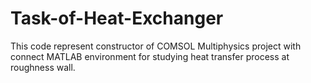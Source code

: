 # Task-of-Heat-Exchanger

This code represent constructor of COMSOL Multiphysics project with connect MATLAB environment for studying heat transfer process at roughness wall.
